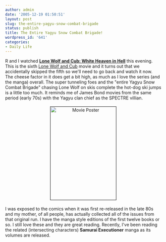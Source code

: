 ```yaml
---
author: admin
date: '2005-12-19 01:50:51'
layout: post
slug: the-entire-yagyu-snow-combat-brigade
status: publish
title: The Entire Yagyu Snow Combat Brigade!
wordpress_id: '641'
categories:
- Daily Life
---
```

<p>R and I watched <strong><a href="http://www.netflix.com/MovieDisplay?movieid=70000330">Lone Wolf and Cub: White Heaven in Hell</a></strong> this evening. This is the sixth <a href="http://en.wikipedia.org/wiki/Lone_Wolf_and_Cub">Lone Wolf and Cub</a> movie and it turns out that we accidentally skipped the fifth so we'll need to go back and watch it now. The cheese factor in it does get a bit high, as much as I love the series (and the manga) overall. The super tunneling foes and the "entire Yagyu Snow Combat Brigade" chasing Lone Wolf on skis complete the hot-dog ski jumps is a little too much. It reminds me of James Bond movies from the same period (early 70s) with the Yagyu clan chief as the SPECTRE villian.</p>
<p align="center"><img height="300" alt="Movie Poster" hspace="5" src="http://www.zhangzhung.net/lj/lwc-6.jpg" width="212" vspace="5" border="1" /></p>
<p>I was exposed to the comics when it was first re-released in the late 80s and my mother, of all people, has actually collected all of the issues from that original run. I have the manga style editions of the first twelve books or so. I still love these and they are great reading. Recently, I've been reading the related (intersecting characters) <strong>Samurai Executioner</strong> manga as its volumes are released.
</p>
